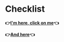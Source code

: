 # **Checklist** 

**:point_right:[I'm here, click on me](https://github.com/ViacheslavQApro/Checklists/blob/master/PDF/checklist_example.pdf):point_left:**

**:point_right:[And here](https://github.com/ViacheslavQApro/Checklists/blob/master/PDF/ChecklistAli.pdf):point_left:**

